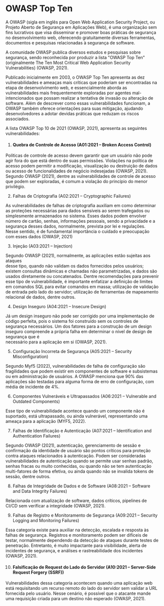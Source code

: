 # OWASP Top Ten

A OWASP (sigla em inglês para Open Web Application Security Project, ou Projeto Aberto de Segurança em Aplicações Web), é uma organização sem fins lucrativos que visa disseminar e promover boas práticas de segurança no desenvolvimento web, oferecendo gratuitamente diversas ferramentas, documentos e pesquisas relacionadas à segurança de software.

A comunidade OWASP publica diversos estudos e pesquisas sobre segurança, sendo reconhecida por produzir a lista "OWASP Top Ten" (originalmente The Ten Most Critical Web Application Security Vulnerabilities) (OWASP, 2021).

Publicado inicialmente em 2003, o OWASP Top Ten apresenta as dez vulnerabilidades e ameaças mais críticas que poderiam ser encontradas na etapa de desenvolvimento web, e essencialmente aborda as vulnerabilidades mais frequentemente exploradas por agentes mal-intencionados que possam realizar a tentativa de invasão ou alteração de software. Além de descrever como essas vulnerabilidades funcionam, a OWASP também oferece orientações para suas mitigação, ajudando desenvolvedores a adotar devidas práticas que reduzam os riscos associados.

A lista OWASP Top 10 de 2021 (OWASP, 2021), apresenta as seguintes vulnerabilidades:



1. #### Quebra de Controle de Acesso (A01:2021 – Broken Access Control)

Políticas de controle de acesso devem garantir que um usuário não pode agir fora do que está dentro de suas permissões. Violações na política de acesso podem permitir a modificação, visualização ou destruição de dados ou acesso de funcionalidades de negócio indesejadas (OWASP, 2021).\
Segundo OWASP (2021), dentre as vulnerabilidades de controle de acesso que podem ser exploradas, é comum a violação do princípio do menor privilégio.

2. Falhas de Criptografia (A02:2021 – Cryptographic Failures)

As vulnerabilidades de falhas de criptografia auxiliam em como determinar as proteções necessárias para dados sensíveis ao serem trafegados ou simplesmente armazenados no sistema. Esses dados podem envolver número de cartão, senhas, informações pessoais, sendo a privacidade e a segurança desses dados, normalmente, prevista por lei e regulações. Nesse sentido, é de fundamental importância o cuidado e preocupação com esses dados (OWASP, 2021)



3. Injeção (A03:2021 – Injection)

Segundo OWASP (2021), normalmente, as aplicações estão sujeitas aos ataques\
desse tipo, quando não validam os dados fornecidos pelos usuários; existem consultas dinâmicas e chamadas não parametrizadas, e dados são usados diretamente ou concatenados. Dentre recomendações para prevenir esse tipo de vulnerabilidade, é importante enfatizar a definição de limites em comandos SQL para evitar comandos em massa; utilização de validação de entrada pelo lado do servidor; utilização de ferramentas de mapeamento relacional de dados, dentre outros.



4. Design Inseguro (A04:2021 – Insecure Design)

Já um design inseguro não pode ser corrigido por uma implementação de código perfeita, pois o sistema foi construído sem os controles de segurança necessários. Um dos fatores para a construção de um design inseguro compreende a própria falha em determinar o nível de design de segurança que é\
necessário para a aplicação em si (OWASP, 2021).



5. Configuração Incorreta de Segurança (A05:2021 – Security Misconfiguration)

Segundo Myf5 (2022), vulnerabilidades de falha de configuração são fragilidades que podem existir em componentes de software e subsistemas ou em administração de usuários. A OWASP menciona que 90% das aplicações são testadas para alguma forma de erro de configuração, com média de incidente de 4%.



6. Componentes Vulneráveis e Ultrapassados (A06:2021 – Vulnerable and Outdated Components)

Esse tipo de vulnerabilidade acontece quando um componente não é\
suportado, está ultrapassado, ou ainda vulnerável, representando uma ameaça para a aplicação (MYF5, 2022).



7. Falhas de Identificação e Autenticação (A07:2021 – Identification and Authentication Failures)

Segundo OWASP (2021), autenticação, gerenciamento de sessão e confirmação da identidade de usuário são pontos críticos para proteção contra ataques relacionados à autenticação. Podem ser consideradas vulnerabilidades de autenticação quando se permite usar senhas padrão, senhas fracas ou muito conhecidas, ou quando não se tem autenticação multi-fatores de forma efetiva, ou ainda quando não se invalida tokens de sessão, dentre outros.



8. Falhas de Integridade de Dados e de Software (A08:2021 – Software and Data Integrity Failures)

Relacionada com atualização de software, dados críticos, pipelines de CI/CD sem verificar a integridade (OWASP, 2021).



9. Falhas de Registro e Monitoramento de Segurança (A09:2021 – Security Logging and Monitoring Failures)

Essa categoria existe para auxiliar na detecção, escalada e resposta às falhas de segurança. Registros e monitoramento podem ser difíceis de testar, normalmente dependendo da detecção de ataques durante testes de penetração. Entretanto, é muito impactante para visibilidade, alerta de incidentes de segurança, e análises e rastreabilidade dos incidentes (OWASP, 2021).



10. #### Falsificação de Request do Lado do Servidor (A10:2021 – Server-Side Request Forgery (SSRF))

Vulnerabilidades dessa categoria acontecem quando uma aplicação web está requisitando um recurso remoto do lado do servidor sem validar a URL fornecida pelo usuário. Nesse cenário, é possível que o atacante mande uma requisição criada para um destino não esperado (OWASP, 2021).&#x20;
